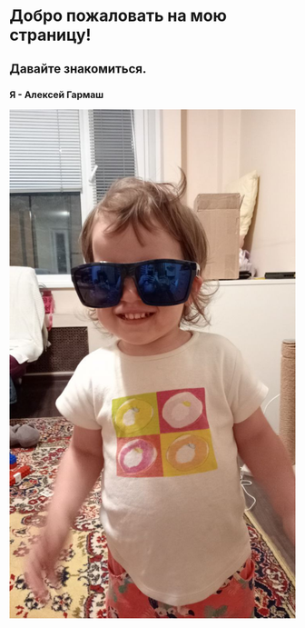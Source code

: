 
#              Добро пожаловать на мою страницу!
##                   Давайте знакомиться.
### Я - Алексей Гармаш
![Doter](images/glasses.png)
